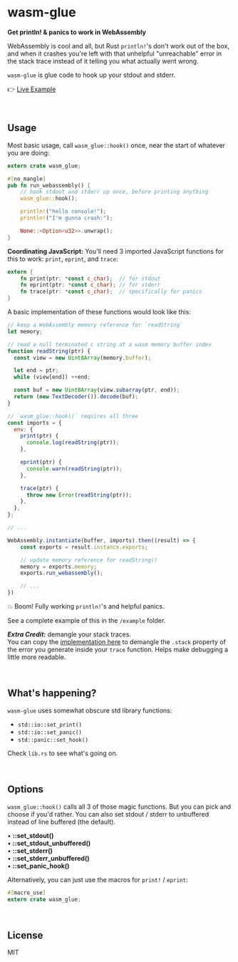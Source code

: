 # wasm-glue
**Get println! & panics to work in WebAssembly**

WebAssembly is cool and all, but Rust `println!`'s don't work out of the box, and when it crashes you're left with that unhelpful "unreachable" error in the stack trace instead of it telling you what actually went wrong.

`wasm-glue` is glue code to hook up your stdout and stderr.

👉 [Live Example](https://demille.github.io/wasm-glue/example/)

<br/>


## Usage
Most basic usage, call `wasm_glue::hook()` once, near the start of whatever you are doing:

```rust
extern crate wasm_glue;

#[no_mangle]
pub fn run_webassembly() {
    // hook stdout and stderr up once, before printing anything
    wasm_glue::hook();

    println!("hello console!");
    println!("I'm gunna crash:");

    None::<Option<u32>>.unwrap();
}
```

**Coordinating JavaScript:**
You'll need 3 imported JavaScript functions for this to work: `print`, `eprint`, and `trace`:

```rust
extern {
    fn print(ptr: *const c_char);  // for stdout
    fn eprint(ptr: *const c_char); // for stderr
    fn trace(ptr: *const c_char);  // specifically for panics
}
```

A basic implementation of these functions would look like this:

```js
// keep a WebAssembly memory reference for `readString`
let memory;

// read a null terminated c string at a wasm memory buffer index
function readString(ptr) {
  const view = new Uint8Array(memory.buffer);

  let end = ptr;
  while (view[end]) ++end;

  const buf = new Uint8Array(view.subarray(ptr, end));
  return (new TextDecoder()).decode(buf);
}

// `wasm_glue::hook()` requires all three
const imports = {
  env: {
    print(ptr) {
      console.log(readString(ptr));
    },

    eprint(ptr) {
      console.warn(readString(ptr));
    },

    trace(ptr) {
      throw new Error(readString(ptr));
    },
  },
};

// ...

WebAssembly.instantiate(buffer, imports).then((result) => {
    const exports = result.instance.exports;

    // update memory reference for readString()
    memory = exports.memory;
    exports.run_webassembly();

    // ...
})
```

:boom: Boom! Fully working `println!`'s and helpful panics.

See a complete example of this in the `/example` folder.

_**Extra Credit:**_ demangle your stack traces.  
You can copy the [implementation here][demangle] to demangle the `.stack` property of the error you generate inside your `trace` function. Helps make debugging a little more readable.

[demangle]: https://github.com/DeMille/wasm-ffi/blob/master/src/demangle.js

<br/>


## What's happening?

`wasm-glue` uses somewhat obscure std library functions:
- `std::io::set_print()`
- `std::io::set_panic()`
- `std::panic::set_hook()`

Check `lib.rs` to see what's going on.

<br/>


## Options

`wasm_glue::hook()` calls all 3 of those magic functions. But you can pick and choose if you'd rather. You can also set stdout / stderr to unbuffered instead of line buffered (the default).

&bullet; **::set_stdout()**  
&bullet; **::set_stdout_unbuffered()**  
&bullet; **::set_stderr()**  
&bullet; **::set_stderr_unbuffered()**  
&bullet; **::set_panic_hook()**  

Alternatively, you can just use the macros for `print!` / `eprint`:

```rust
#[macro_use]
extern crate wasm_glue;
```
<br/>


## License
MIT
